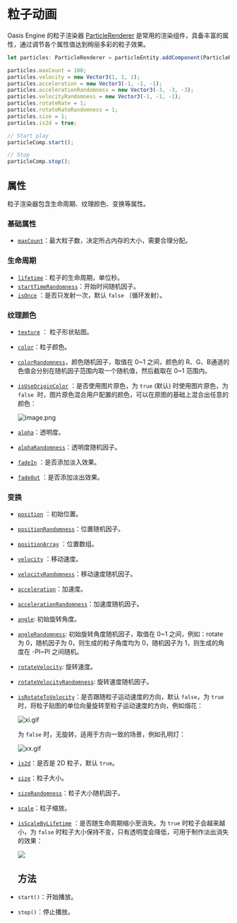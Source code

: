 # 粒子动画

Oasis Engine 的粒子渲染器 [ParticleRenderer](${book.api}classes/core.particlerenderer.html) 是常用的渲染组件，具备丰富的属性，通过调节各个属性值达到绚丽多彩的粒子效果。

```typescript
let particles: ParticleRenderer = particleEntity.addComponent(ParticleRenderer);

particles.maxCount = 100;
particles.velocity = new Vector3(1, 1, 1);
particles.acceleration = new Vector3(-1, -1, -1);
particles.accelerationRandomness = new Vector3(-3, -3, -3);
particles.velocityRandomness = new Vector3(-1, -1, -1);
particles.rotateRate = 1;
particles.rotateRateRandomness = 1;
particles.size = 1;
particles.is2d = true;

// Start play
particleComp.start();

// Stop
particleComp.stop();
```

## 属性

粒子渲染器包含生命周期、纹理颜色、变换等属性。

### 基础属性 
- [`maxCount`](${book.api}classes/core.particlerenderer.html#maxcount)：最大粒子数，决定所占内存的大小，需要合理分配。

### 生命周期
- [`lifetime`](${book.api}classes/core.particlerenderer.html#lifetime)：粒子的生命周期，单位秒。
- [`startTimeRandomness`](${book.api}classes/core.particlerenderer.html#starttimerandomness)：开始时间随机因子。
- [`isOnce`](${book.api}classes/core.particlerenderer.html#isonce) ：是否只发射一次，默认 `false` （循环发射）。

### 纹理颜色
- [`texture`](${book.api}classes/core.particlerenderer.html#texture) ： 粒子形状贴图。
- [`color`](${book.api}classes/core.particlerenderer.html#color)：粒子颜色。
- [`colorRandomness`](${book.api})，颜色随机因子，取值在 0~1 之间，颜色的 R、G、B通道的色值会分别在随机因子范围内取一个随机值，然后截取在 0~1 范围内。
- [`isUseOriginColor`](${book.api}) ：是否使用图片原色，为 `true` (默认) 时使用图片原色，为 `false`  时，图片原色混合用户配置的颜色，可以在原图的基础上混合出任意的颜色：

  ![image.png](https://gw.alipayobjects.com/mdn/rms_d27172/afts/img/A*3Md4RKo0YjsAAAAAAAAAAAAAARQnAQ)

- [`alpha`](${book.api})：透明度。
- [`alphaRandomness`](${book.api})：透明度随机因子。
- [`fadeIn`](${book.api}) ：是否添加淡入效果。
- [`fadeOut`](${book.api}) ：是否添加淡出效果。

### 变换
- [`position`](${book.api}classes/core.particlerenderer.html#position) ：初始位置。
- [`positionRandomness`](${book.api}classes/core.particlerenderer.html#positionrandomness)：位置随机因子。
- [`positionArray`](${book.api}classes/core.particlerenderer.html#positionarray) ：位置数组。
- [`velocity`](${book.api}classes/core.particlerenderer.html#velocity) ：移动速度。
- [`velocityRandomness`](${book.api}classes/core.particlerenderer.html#velocityrandomness)：移动速度随机因子。
- [`acceleration`](${book.api}classes/core.particlerenderer.html#acceleration)：加速度。
- [`accelerationRandomness`](${book.api}core.particlerenderer.html#accelerationrandomness)：加速度随机因子。
- [`angle`](${book.api}classes/core.particlerenderer.html#angle): 初始旋转角度。
- [`angleRandomness`](${book.api}classes/core.particlerenderer.html#anglerandomness): 初始旋转角度随机因子，取值在 0~1 之间，例如：rotate 为 0，随机因子为 0，则生成的粒子角度均为 0，随机因子为 1，则生成的角度在 -PI~PI 之间随机。
- [`rotateVelocity`](${book.api}classes/core.particlerenderer.html#rotatevelocity): 旋转速度。
- [`rotateVelocityRandomness`](${book.api}classes/core.particlerenderer.html#rotatevelocityrandomness): 旋转速度随机因子。
- [`isRotateToVelocity`](${book.api}classes/core.particlerenderer.html#isrotatetovelocity)：是否跟随粒子运动速度的方向，默认 `false`，为 `true`  时，将粒子贴图的单位向量旋转至粒子运动速度的方向，例如烟花：

  ![xi.gif](https://gw.alipayobjects.com/mdn/rms_d27172/afts/img/A*elfKT7N16T0AAAAAAAAAAAAAARQnAQ)

  为 `false` 时，无旋转，适用于方向一致的场景，例如孔明灯：

  ![xx.gif](https://gw.alipayobjects.com/mdn/rms_d27172/afts/img/A*F5CqSrNuhUoAAAAAAAAAAAAAARQnAQ)

- [`is2d`](${book.api}classes/core.particlerenderer.html#is2d)：是否是 2D 粒子，默认 `true`。
- [`size`](${book.api}classes/core.particlerenderer.html#size)：粒子大小。
- [`sizeRandomness`](${book.api}classes/core.particlerenderer.html#sizerandomness)：粒子大小随机因子。
- [`scale`](${book.api}classes/core.particlerenderer.html#scale)：粒子缩放。
- [`isScaleByLifetime`](${book.api}classes/core.particlerenderer.html#isscalebylifetime) ：是否随生命周期缩小至消失。为 `true` 时粒子会越来越小，为 `false` 时粒子大小保持不变，只有透明度会降低，可用于制作淡出消失的效果：

  ![](https://gw.alipayobjects.com/mdn/rms_d27172/afts/img/A*BztcTq-Vp3AAAAAAAAAAAAAAARQnAQ)

  ## 方法
- `start()`：开始播放。
- `stop()`：停止播放。